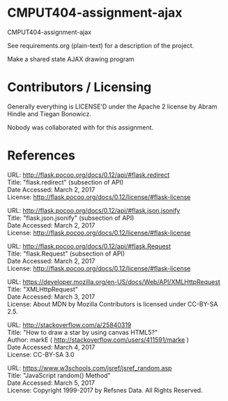 CMPUT404-assignment-ajax
==============================

CMPUT404-assignment-ajax

See requirements.org (plain-text) for a description of the project.

Make a shared state AJAX drawing program

Contributors / Licensing
========================

Generally everything is LICENSE'D under the Apache 2 license by Abram Hindle
and Tiegan Bonowicz.

Nobody was collaborated with for this assignment.

References
========================
URL: http://flask.pocoo.org/docs/0.12/api/#flask.redirect  
Title: "flask.redirect" (subsection of API)  
Date Accessed: March 2, 2017  
License: http://flask.pocoo.org/docs/0.12/license/#flask-license  

URL: http://flask.pocoo.org/docs/0.12/api/#flask.json.jsonify  
Title: "flask.json.jsonify" (subsection of API)  
Date Accessed: March 2, 2017  
License: http://flask.pocoo.org/docs/0.12/license/#flask-license  

URL: http://flask.pocoo.org/docs/0.12/api/#flask.Request  
Title: "flask.Request" (subsection of API)  
Date Accessed: March 2, 2017  
License: http://flask.pocoo.org/docs/0.12/license/#flask-license  

URL: https://developer.mozilla.org/en-US/docs/Web/API/XMLHttpRequest  
Title: "XMLHttpRequest"  
Date Accessed: March 3, 2017  
License: About MDN by Mozilla Contributors is licensed under CC-BY-SA 2.5.  

URL: http://stackoverflow.com/a/25840319  
Title: "How to draw a star by using canvas HTML5?"  
Author: markE ( http://stackoverflow.com/users/411591/marke )  
Date Accessed: March 4, 2017  
License: CC-BY-SA 3.0  

URL: https://www.w3schools.com/jsref/jsref_random.asp  
Title: "JavaScript random() Method"  
Date Accessed: March 5, 2017  
License: Copyright 1999-2017 by Refsnes Data. All Rights Reserved.  